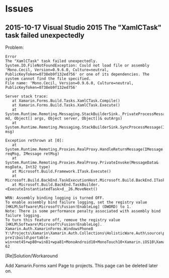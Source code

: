 # Issues


## 2015-10-17 Visual Studio 2015 The "XamlCTask" task failed unexpectedly

Problem:

	Error		
	The "XamlCTask" task failed unexpectedly.
	System.IO.FileNotFoundException: Could not load file or assembly 'Mono.Cecil, Version=0.9.6.0, Culture=neutral, PublicKeyToken=0738eb9f132ed756' or one of its dependencies. The system cannot find the file specified.
	File name: 'Mono.Cecil, Version=0.9.6.0, Culture=neutral, PublicKeyToken=0738eb9f132ed756'

	Server stack trace: 
	   at Xamarin.Forms.Build.Tasks.XamlCTask.Compile()
	   at Xamarin.Forms.Build.Tasks.XamlCTask.Execute()
	   at System.Runtime.Remoting.Messaging.StackBuilderSink._PrivateProcessMessage(IntPtr md, Object[] args, Object server, Object[]& outArgs)
	   at System.Runtime.Remoting.Messaging.StackBuilderSink.SyncProcessMessage(IMessage msg)

	Exception rethrown at [0]: 
	   at System.Runtime.Remoting.Proxies.RealProxy.HandleReturnMessage(IMessage reqMsg, IMessage retMsg)
	   at System.Runtime.Remoting.Proxies.RealProxy.PrivateInvoke(MessageData& msgData, Int32 type)
	   at Microsoft.Build.Framework.ITask.Execute()
	   at Microsoft.Build.BackEnd.TaskExecutionHost.Microsoft.Build.BackEnd.ITaskExecutionHost.Execute()
	   at Microsoft.Build.BackEnd.TaskBuilder.<ExecuteInstantiatedTask>d__26.MoveNext()

	WRN: Assembly binding logging is turned OFF.
	To enable assembly bind failure logging, set the registry value [HKLM\Software\Microsoft\Fusion!EnableLog] (DWORD) to 1.
	Note: There is some performance penalty associated with assembly bind failure logging.
	To turn this feature off, remove the registry value [HKLM\Software\Microsoft\Fusion!EnableLog].	Xamarin.Auth.XamarinForms.WindowsPhone8	Y:\Projects\Xamarin\Xamarin.Auth.Collections\HolisticWare.Auth\source\packages\Xamarin.Forms.1.5.1.6455-pre1\build\portable-win+net45+wp80+win81+wpa81+MonoAndroid10+MonoTouch10+Xamarin.iOS10\Xamarin.Forms.targets	62

[Re]Solution/Workaround

Add Xamarin.Forms xaml Page to projects. This page can be deleted later on.	
